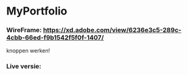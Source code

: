 # MyPortfolio

### WireFrame: https://xd.adobe.com/view/6236e3c5-289c-4cbb-66ed-f9b1542f5f0f-1407/
knoppen werken!

### Live versie:
